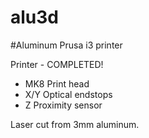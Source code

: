 # alu3d
#Aluminum Prusa i3 printer

Printer - COMPLETED!

- MK8 Print head
- X/Y Optical endstops
- Z Proximity sensor

Laser cut from 3mm aluminum.
